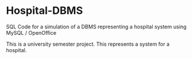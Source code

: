 # Hospital-DBMS
SQL Code for a simulation of a DBMS representing a hospital system using MySQL / OpenOffice


This is a university semester project. This represents a system for a hospital.
